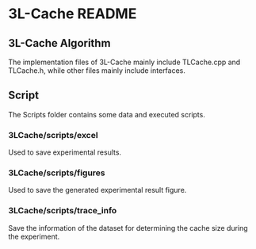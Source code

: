
# 3L-Cache README

## 3L-Cache Algorithm
The implementation files of 3L-Cache mainly include TLCache.cpp and TLCache.h, while other files mainly include interfaces.
## Script
The Scripts folder contains some data and executed scripts.
### 3LCache/scripts/excel
Used to save experimental results.
### 3LCache/scripts/figures
Used to save the generated experimental result figure.
### 3LCache/scripts/trace_info
Save the information of the dataset for determining the cache size during the experiment.

